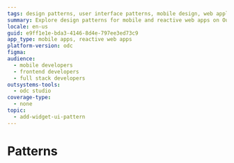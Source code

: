 ```yaml
---
tags: design patterns, user interface patterns, mobile design, web application design, user experience
summary: Explore design patterns for mobile and reactive web apps on OutSystems Developer Cloud (ODC) to enhance user experience and interface design.
locale: en-us
guid: e9ff1e1e-bda3-4146-8d4e-797ee3ed73c9
app_type: mobile apps, reactive web apps
platform-version: odc
figma:
audience:
  - mobile developers
  - frontend developers
  - full stack developers
outsystems-tools:
  - odc studio
coverage-type:
  - none
topic:
  - add-widget-ui-pattern
---
```


# Patterns

